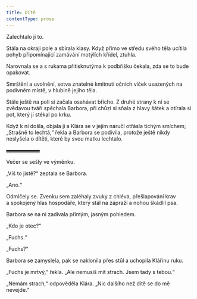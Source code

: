 ```yaml
---
title: Dítě
contentType: prose
---
```


<section>

Zalechtalo ji to.

Stála na okraji pole a sbírala klasy. Když přímo ve středu svého těla ucítila pohyb připomínající zamávání motýlích křídel, ztuhla.

Narovnala se a s rukama přitisknutýma k podbřišku čekala, zda se to bude opakovat.

Smrštění a uvolnění, sotva znatelné kmitnutí očních víček usazených na podivném místě, v hlubině jejího těla.

Stále ještě na poli si začala osahávat břicho. Z druhé strany k ní se zvědavou tváří spěchala Barbora, při chůzi si sňala z hlavy šátek a otírala si pot, který jí stékal po krku.

Když k ní došla, objala ji a Klára se v jejím náručí otřásla tichým smíchem; „Strašně to lechtá,“ řekla a Barbora se podivila, protože ještě nikdy neslyšela o dítěti, které by svou matku lechtalo.

![divider.png](./resources/divider_opt.png)

Večer se sešly ve výměnku.

„Víš to jistě?“ zeptala se Barbora.

„Ano.“

Odmlčely se. Zvenku sem zaléhaly zvuky z chléva, přešlapování krav a spokojený hlas hospodáře, který stál na zápraží a nohou škádlil psa.

Barbora se na ni zadívala přímým, jasným pohledem.

„Kdo je otec?“

„Fuchs.“

„Fuchs?“

Barbora se zamyslela, pak se naklonila přes stůl a uchopila Klářinu ruku.

„Fuchs je mrtvý,“ řekla. „Ale nemusíš mít strach. Jsem tady s tebou.“

„Nemám strach,“ odpověděla Klára. „Nic dalšího než dítě se do mě nevejde.“

</section>
